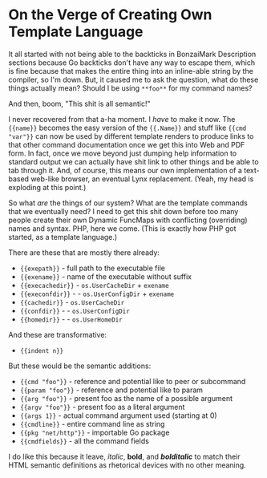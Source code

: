 # On the Verge of Creating Own Template Language

It all started with not being able to the backticks in BonzaiMark
Description sections because Go backticks don't have any way to escape
them, which is fine because that makes the entire thing into an
inline-able string by the compiler, so I'm down. But, it caused me to
ask the question, what do these things actually mean? Should I be using
`**foo**` for my command names?

And then, boom, "This shit is all semantic!"

I never recovered from that a-ha moment. I *have* to make it now. The
`{{name}}` becomes the easy version of the `{{.Name}}` and stuff like
`{{cmd "var"}}` can now be used by different template renders to produce
links to that other command documentation once we get this into Web and
PDF form. In fact, once we move beyond just dumping help information to
standard output we can actually have shit link to other things and be
able to tab through it. And, of course, this means our own
implementation of a text-based web-like browser, an eventual Lynx
replacement. (Yeah, my head is exploding at this point.)

So what *are* the things of our system? What are the template commands
that we eventually need? I need to get this shit down before too many
people create their own Dynamic FuncMaps with conflicting (overriding)
names and syntax. PHP, here we come. (This is exactly how PHP got
started, as a template language.)

There are these that are mostly there already:

* `{{exepath}}` - full path to the executable file
* `{{exename}}` - name of the executable without suffix
* `{{execachedir}}` - `os.UserCacheDir` + `exename`
* `{{execonfdir}}` - - `os.UserConfigDir` + `exename`
* `{{cachedir}}` - `os.UserCacheDir`
* `{{confdir}}` - - `os.UserConfigDir`
* `{{homedir}}` - - `os.UserHomeDir`

And these are transformative:

* `{{indent n}}`

But these would be the semantic additions:

* `{{cmd "foo"}}` - reference and potential like to peer or subcommand
* `{{param "foo"}}` - reference and potential like to param
* `{{arg "foo"}}` - present foo as the name of a possible argument
* `{{argv "foo"}}` - present foo as a literal argument
* `{{args 1}}` - actual command argument used (starting at 0)
* `{{cmdline}}` - entire command line as string
* `{{pkg "net/http"}}` - importable Go package
* `{{cmdfields}}` - all the command fields

I do like this because it leave, *italic*, **bold**, and
***bolditalic*** to match their HTML semantic definitions as rhetorical
devices with no other meaning.
